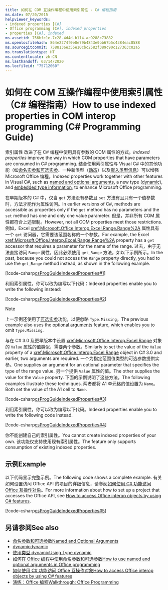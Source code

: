 ```yaml
---
title: 如何在 COM 互操作编程中使用索引属性 - C# 编程指南
ms.date: 07/20/2015
helpviewer_keywords:
- indexed properties [C#]
- Office programming [C#], indexed properties
- properties [C#], indexed
ms.assetid: 756bfc1e-7c28-4d4d-b114-ac9288c73882
ms.openlocfilehash: 864e2274f0e0e79b4843e0bb67b5c4384eac8588
ms.sourcegitcommit: 7588136e355e10cbc2582f389c90c127363c02a5
ms.translationtype: HT
ms.contentlocale: zh-CN
ms.lasthandoff: 03/14/2020
ms.locfileid: "75712060"
---
```

# <a name="how-to-use-indexed-properties-in-com-interop-programming-c-programming-guide"></a><span data-ttu-id="55ff0-102">如何在 COM 互操作编程中使用索引属性（C# 编程指南）</span><span class="sxs-lookup"><span data-stu-id="55ff0-102">How to use indexed properties in COM interop programming (C# Programming Guide)</span></span>
<span data-ttu-id="55ff0-103">索引属性  改进了在 C# 编程中使用具有参数的 COM 属性的方式。</span><span class="sxs-lookup"><span data-stu-id="55ff0-103">*Indexed properties* improve the way in which COM properties that have parameters are consumed in C# programming.</span></span> <span data-ttu-id="55ff0-104">结合使用索引属性与 Visual C# 中的其他功能（如[命名实参和可选实参](../classes-and-structs/named-and-optional-arguments.md)、一种新类型（[动态](../../language-reference/builtin-types/reference-types.md)）以及[嵌入类型信息](../../../standard/assembly/embed-types-visual-studio.md)）可以增强 Microsoft Office 编程。</span><span class="sxs-lookup"><span data-stu-id="55ff0-104">Indexed properties work together with other features in Visual C#, such as [named and optional arguments](../classes-and-structs/named-and-optional-arguments.md), a new type ([dynamic](../../language-reference/builtin-types/reference-types.md)), and [embedded type information](../../../standard/assembly/embed-types-visual-studio.md), to enhance Microsoft Office programming.</span></span>  
  
 <span data-ttu-id="55ff0-105">在早期版本的 C# 中，仅当 `get` 方法没有参数且 `set` 方法有且只有一个值参数时，方法才能作为属性访问。</span><span class="sxs-lookup"><span data-stu-id="55ff0-105">In earlier versions of C#, methods are accessible as properties only if the `get` method has no parameters and the `set` method has one and only one value parameter.</span></span> <span data-ttu-id="55ff0-106">但是，并非所有 COM 属性都符合上述限制。</span><span class="sxs-lookup"><span data-stu-id="55ff0-106">However, not all COM properties meet those restrictions.</span></span> <span data-ttu-id="55ff0-107">例如，Excel <xref:Microsoft.Office.Interop.Excel.Range.Range%2A> 属性具有一个 `get` 访问器，它需要该范围名称的一个参数。</span><span class="sxs-lookup"><span data-stu-id="55ff0-107">For example, the Excel <xref:Microsoft.Office.Interop.Excel.Range.Range%2A> property has a `get` accessor that requires a parameter for the name of the range.</span></span> <span data-ttu-id="55ff0-108">过去，由于无法直接访问 `Range` 属性，因此必须使用 `get_Range` 方法，如以下示例所示。</span><span class="sxs-lookup"><span data-stu-id="55ff0-108">In the past, because you could not access the `Range` property directly, you had to use the `get_Range` method instead, as shown in the following example.</span></span>  
  
 [!code-csharp[csProgGuideIndexedProperties#1](~/samples/snippets/csharp/VS_Snippets_VBCSharp/csprogguideindexedproperties/cs/program.cs#1)]  
  
 <span data-ttu-id="55ff0-109">利用索引属性，你可以改为编写以下代码：</span><span class="sxs-lookup"><span data-stu-id="55ff0-109">Indexed properties enable you to write the following instead:</span></span>  
  
 [!code-csharp[csProgGuideIndexedProperties#2](~/samples/snippets/csharp/VS_Snippets_VBCSharp/csprogguideindexedproperties/cs/program.cs#2)]  
  
> [!NOTE]
> <span data-ttu-id="55ff0-110">上一示例还使用了[可选实参](../classes-and-structs/named-and-optional-arguments.md)功能，以便忽略 `Type.Missing`。</span><span class="sxs-lookup"><span data-stu-id="55ff0-110">The previous example also uses the [optional arguments](../classes-and-structs/named-and-optional-arguments.md) feature, which enables you to omit `Type.Missing`.</span></span>  
  
 <span data-ttu-id="55ff0-111">与在 C# 3.0 及更早版本中设置 <xref:Microsoft.Office.Interop.Excel.Range> 对象的 `Value` 属性的值类似，需要两个参数。</span><span class="sxs-lookup"><span data-stu-id="55ff0-111">Similarly to set the value of the `Value` property of a <xref:Microsoft.Office.Interop.Excel.Range> object in C# 3.0 and earlier, two arguments are required.</span></span> <span data-ttu-id="55ff0-112">一个为指定范围值类型的可选参数提供实参。</span><span class="sxs-lookup"><span data-stu-id="55ff0-112">One supplies an argument for an optional parameter that specifies the type of the range value.</span></span> <span data-ttu-id="55ff0-113">另一个提供 `Value` 属性的值。</span><span class="sxs-lookup"><span data-stu-id="55ff0-113">The other supplies the value for the `Value` property.</span></span> <span data-ttu-id="55ff0-114">下面的示例说明了这些方法。</span><span class="sxs-lookup"><span data-stu-id="55ff0-114">The following examples illustrate these techniques.</span></span> <span data-ttu-id="55ff0-115">两者都将 A1 单元格的值设置为 `Name`。</span><span class="sxs-lookup"><span data-stu-id="55ff0-115">Both set the value of the A1 cell to `Name`.</span></span>
  
 [!code-csharp[csProgGuideIndexedProperties#3](~/samples/snippets/csharp/VS_Snippets_VBCSharp/csprogguideindexedproperties/cs/program.cs#3)]  
  
 <span data-ttu-id="55ff0-116">利用索引属性，你可以改为编写以下代码。</span><span class="sxs-lookup"><span data-stu-id="55ff0-116">Indexed properties enable you to write the following code instead.</span></span>  
  
 [!code-csharp[csProgGuideIndexedProperties#4](~/samples/snippets/csharp/VS_Snippets_VBCSharp/csprogguideindexedproperties/cs/program.cs#4)]  
  
 <span data-ttu-id="55ff0-117">你不能创建自己的索引属性。</span><span class="sxs-lookup"><span data-stu-id="55ff0-117">You cannot create indexed properties of your own.</span></span> <span data-ttu-id="55ff0-118">该功能仅支持使用现有索引属性。</span><span class="sxs-lookup"><span data-stu-id="55ff0-118">The feature only supports consumption of existing indexed properties.</span></span>  
  
## <a name="example"></a><span data-ttu-id="55ff0-119">示例</span><span class="sxs-lookup"><span data-stu-id="55ff0-119">Example</span></span>  
 <span data-ttu-id="55ff0-120">以下代码显示完整示例。</span><span class="sxs-lookup"><span data-stu-id="55ff0-120">The following code shows a complete example.</span></span> <span data-ttu-id="55ff0-121">有关如何设置访问 Office API 的项目的详细信息，请参阅[如何使用 C# 功能访问 Office 互操作对象](./how-to-access-office-onterop-objects.md)。</span><span class="sxs-lookup"><span data-stu-id="55ff0-121">For more information about how to set up a project that accesses the Office API, see [How to access Office interop objects by using C# features](./how-to-access-office-onterop-objects.md).</span></span>
  
 [!code-csharp[csProgGuideIndexedProperties#5](~/samples/snippets/csharp/VS_Snippets_VBCSharp/csprogguideindexedproperties/cs/program.cs#5)]  
  
## <a name="see-also"></a><span data-ttu-id="55ff0-122">另请参阅</span><span class="sxs-lookup"><span data-stu-id="55ff0-122">See also</span></span>

- [<span data-ttu-id="55ff0-123">命名参数和可选参数</span><span class="sxs-lookup"><span data-stu-id="55ff0-123">Named and Optional Arguments</span></span>](../classes-and-structs/named-and-optional-arguments.md)
- [<span data-ttu-id="55ff0-124">dynamic</span><span class="sxs-lookup"><span data-stu-id="55ff0-124">dynamic</span></span>](../../language-reference/builtin-types/reference-types.md)
- [<span data-ttu-id="55ff0-125">使用类型 dynamic</span><span class="sxs-lookup"><span data-stu-id="55ff0-125">Using Type dynamic</span></span>](../types/using-type-dynamic.md)
- [<span data-ttu-id="55ff0-126">如何在 Office 编程中使用命名参数和可选参数</span><span class="sxs-lookup"><span data-stu-id="55ff0-126">How to use named and optional arguments in Office programming</span></span>](../classes-and-structs/how-to-use-named-and-optional-arguments-in-office-programming.md)
- [<span data-ttu-id="55ff0-127">如何使用 C# 功能访问 Office 互操作对象</span><span class="sxs-lookup"><span data-stu-id="55ff0-127">How to access Office interop objects by using C# features</span></span>](./how-to-access-office-onterop-objects.md)
- [<span data-ttu-id="55ff0-128">演练：Office 编程</span><span class="sxs-lookup"><span data-stu-id="55ff0-128">Walkthrough: Office Programming</span></span>](./walkthrough-office-programming.md)
